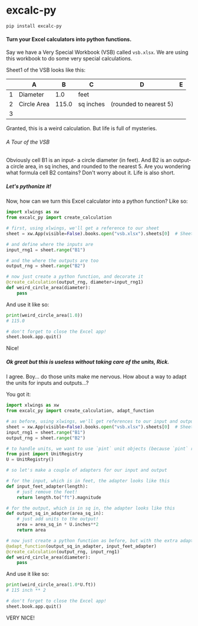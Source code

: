 # excalc-py

`pip install excalc-py`

#### Turn your Excel calculators into python functions.

Say we have a Very Special Workbook (VSB) called `vsb.xlsx`. We are using this workbook to do some very special calculations.

Sheet1 of the VSB looks like this:

|   | A           | B     | C         | D                      | E |
|---|-------------|-------|-----------|------------------------|---|
| 1 | Diameter    | 1.0   | feet      |                        |   |
| 2 | Circle Area | 115.0 | sq inches | (rounded to nearest 5) |   |
| 3 |             |       |           |                        |   |

Granted, this is a weird calculation. But life is full of mysteries.

###### A Tour of the VSB

Obviously cell B1 is an input- a circle diameter (in feet). And B2 is an output- a circle area, in sq inches, and rounded to the nearest 5. Are you wondering what formula cell B2 contains? Don't worry about it. Life is also short.

##### Let's pythonize it!

Now, how can we turn this Excel calculator into a python function? Like so:

```python
import xlwings as xw
from excalc_py import create_calculation

# first, using xlwings, we'll get a reference to our sheet
sheet = xw.App(visible=False).books.open("vsb.xlsx").sheets[0]  # Sheet 1 of vsb.xlsx

# and define where the inputs are
input_rng1 = sheet.range("B1")

# and the where the outputs are too
output_rng = sheet.range("B2")

# now just create a python function, and decorate it
@create_calculation(output_rng, diameter=input_rng1)
def weird_circle_area(diameter):
    pass
```

And use it like so:

```python
print(weird_circle_area(1.0))
# 115.0

# don't forget to close the Excel app!
sheet.book.app.quit()
```

Nice!

##### Ok great but this is useless without taking care of the units, Rick.

I agree. Boy... do those units make me nervous. How about a way to adapt the units for inputs and outputs...?

You got it:

```python
import xlwings as xw
from excalc_py import create_calculation, adapt_function

# as before, using xlwings, we'll get references to our input and output locations
sheet = xw.App(visible=False).books.open("vsb.xlsx").sheets[0]  # Sheet 1 of vsb.xlsx
input_rng1 = sheet.range("B1")
output_rng = sheet.range("B2")

# to handle units, we want to use `pint` unit objects (because `pint` rules)
from pint import UnitRegistry
U = UnitRegistry()

# so let's make a couple of adapters for our input and output

# for the input, which is in feet, the adapter looks like this
def input_feet_adapter(length):
    # just remove the feet!
    return length.to("ft").magnitude

# for the output, which is in sq in, the adapter looks like this
def output_sq_in_adapter(area_sq_in):
    # just add units to the output!
    area = area_sq_in * U.inches**2
    return area

# now just create a python function as before, but with the extra adapter decorator
@adapt_function(output_sq_in_adapter, input_feet_adapter)
@create_calculation(output_rng, input_rng1)
def weird_circle_area(diameter):
    pass
```

And use it like so:

```python
print(weird_circle_area(1.0*U.ft))
# 115 inch ** 2

# don't forget to close the Excel app!
sheet.book.app.quit()
```

VERY NICE!
